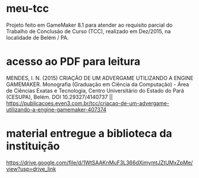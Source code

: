 # meu-tcc
Projeto feito em GameMaker 8.1 para atender ao requisito parcial do Trabalho de Conclusão de Curso (TCC), realizado em Dez/2015, na localidade de Belém / PA.

# acesso ao PDF para leitura
MENDES, I. N. (2015) CRIAÇÃO DE UM ADVERGAME UTILIZANDO A ENGINE GAMEMAKER. Monografia (Graduação em Ciência da Computação) - Área de Ciências Exatas e Tecnologia, Centro Universitário do Estado do Pará (CESUPA), Belém. DOI 10.29327/4140737 || https://publicacoes.even3.com.br/tcc/criacao-de-um-advergame-utilizando-a-engine-gamemaker-407374

# material entregue a biblioteca da instituição
https://drive.google.com/file/d/1WtSAAKnMuF3L366dXjmymtJZtUMxZpMe/view?usp=drive_link

